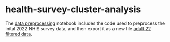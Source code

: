 # health-survey-cluster-analysis


The [data preprocessing](https://github.com/Cstan1987stat/health-survey-cluster-analysis/blob/main/notebooks/data_preprocessing.ipynb) notebook includes the code used to preprocess the inital 2022 NHIS survey data, and then export it as a new file [adult 22 filtered data](https://github.com/Cstan1987stat/health-survey-cluster-analysis/blob/main/adult22_filtered.csv).
 
